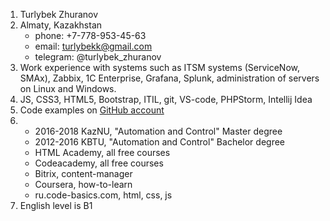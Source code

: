 1. Turlybek Zhuranov
1. Almaty, Kazakhstan
   * phone: +7-778-953-45-63
   * email: turlybekk@gmail.com
   * telegram: @turlybek_zhuranov
1. Work experience with systems such as ITSM systems (ServiceNow, SMAx), Zabbix, 1C Enterprise, Grafana, Splunk, administration of servers on Linux and Windows.
1. JS, CSS3, HTML5, Bootstrap, ITIL, git, VS-code, PHPStorm, Intellij Idea
1. Code examples on [GitHub account](https://github.com/turlybekzhuranov)
1. 
   * 2016-2018 KazNU, "Automation and Control" Master degree
   * 2012-2016 KBTU, "Automation and Control" Bachelor degree
   * HTML Academy, all free courses
   * Codeacademy, all free courses
   * Bitrix, content-manager
   * Coursera, how-to-learn
   * ru.code-basics.com, html, css, js
1. English level is B1
